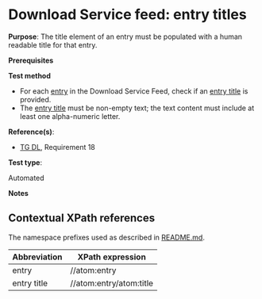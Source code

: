 # Download Service feed: entry titles

**Purpose**: The title element of an entry must be populated with a human readable title for that entry.

**Prerequisites**

**Test method**

* For each [entry](#entry) in the Download Service Feed, check if an [entry title](#entrytitle) is provided.
* The [entry title](#entrytitle) must be non-empty text; the text content must include at least one alpha-numeric letter.

**Reference(s)**:

* [TG DL](./README.md#ref_TG_DL), Requirement 18

**Test type**:

Automated

**Notes**

## Contextual XPath references

The namespace prefixes used as described in [README.md](./README.md#namespaces).

Abbreviation                                               |  XPath expression
---------------------------------------------------------- | -------------------------------------------------------------------------
entry <a name="entry"></a> | //atom:entry
entry title <a name="entrytitle"></a> | //atom:entry/atom:title
